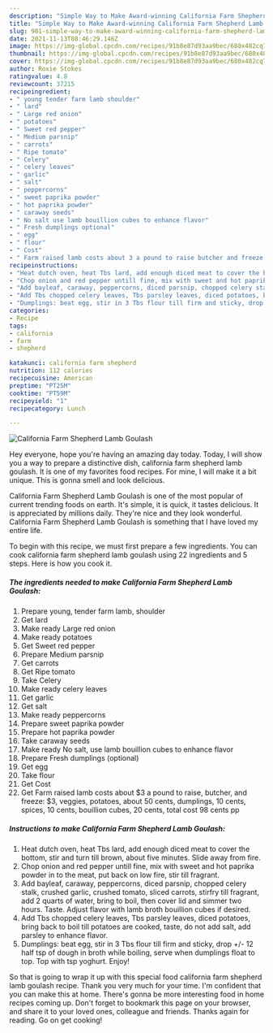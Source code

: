 ```yaml
---
description: "Simple Way to Make Award-winning California Farm Shepherd Lamb Goulash"
title: "Simple Way to Make Award-winning California Farm Shepherd Lamb Goulash"
slug: 901-simple-way-to-make-award-winning-california-farm-shepherd-lamb-goulash
date: 2021-11-13T08:46:29.146Z
image: https://img-global.cpcdn.com/recipes/91b8e87d93aa9bec/680x482cq70/california-farm-shepherd-lamb-goulash-recipe-main-photo.jpg
thumbnail: https://img-global.cpcdn.com/recipes/91b8e87d93aa9bec/680x482cq70/california-farm-shepherd-lamb-goulash-recipe-main-photo.jpg
cover: https://img-global.cpcdn.com/recipes/91b8e87d93aa9bec/680x482cq70/california-farm-shepherd-lamb-goulash-recipe-main-photo.jpg
author: Roxie Stokes
ratingvalue: 4.8
reviewcount: 37215
recipeingredient:
- " young tender farm lamb shoulder"
- " lard"
- " Large red onion"
- " potatoes"
- " Sweet red pepper"
- " Medium parsnip"
- " carrots"
- " Ripe tomato"
- " Celery"
- " celery leaves"
- " garlic"
- " salt"
- " peppercorns"
- " sweet paprika powder"
- " hot paprika powder"
- " caraway seeds"
- " No salt use lamb bouillion cubes to enhance flavor"
- " Fresh dumplings optional"
- " egg"
- " flour"
- " Cost"
- " Farm raised lamb costs about 3 a pound to raise butcher and freeze 3 veggies potatoes about 50 cents dumplings 10 cents spices 10 cents bouillion cubes 20 cents total cost 98 cents pp"
recipeinstructions:
- "Heat dutch oven, heat Tbs lard, add enough diced meat to cover the bottom, stir and turn till brown, about five minutes. Slide away from fire."
- "Chop onion and red pepper untill fine, mix with sweet and hot paprika powder in to the meat, put back on low fire, stir till fragrant."
- "Add bayleaf, caraway, peppercorns, diced parsnip, chopped celery stalk, crushed garlic, crushed tomato, sliced carrots, stirfry till fragrant, add 2 quarts of water, bring to boil, then cover lid and simmer two hours. Taste. Adjust flavor with lamb broth bouillion cubes if desired."
- "Add Tbs chopped celery leaves, Tbs parsley leaves, diced potatoes, bring back to boil till potatoes are cooked, taste, do not add salt, add parsley to enhance flavor."
- "Dumplings: beat egg, stir in 3 Tbs flour till firm and sticky, drop +/- 12 half tsp of dough in broth while boiling, serve when dumplings float to top. Top with tsp yoghurt. Enjoy!"
categories:
- Recipe
tags:
- california
- farm
- shepherd

katakunci: california farm shepherd 
nutrition: 112 calories
recipecuisine: American
preptime: "PT25M"
cooktime: "PT59M"
recipeyield: "1"
recipecategory: Lunch

---
```



![California Farm Shepherd Lamb Goulash](https://img-global.cpcdn.com/recipes/91b8e87d93aa9bec/680x482cq70/california-farm-shepherd-lamb-goulash-recipe-main-photo.jpg)

Hey everyone, hope you're having an amazing day today. Today, I will show you a way to prepare a distinctive dish, california farm shepherd lamb goulash. It is one of my favorites food recipes. For mine, I will make it a bit unique. This is gonna smell and look delicious.



California Farm Shepherd Lamb Goulash is one of the most popular of current trending foods on earth. It's simple, it is quick, it tastes delicious. It is appreciated by millions daily. They're nice and they look wonderful. California Farm Shepherd Lamb Goulash is something that I have loved my entire life.


To begin with this recipe, we must first prepare a few ingredients. You can cook california farm shepherd lamb goulash using 22 ingredients and 5 steps. Here is how you cook it.

<!--inarticleads1-->

##### The ingredients needed to make California Farm Shepherd Lamb Goulash:

1. Prepare  young, tender farm lamb, shoulder
1. Get  lard
1. Make ready  Large red onion
1. Make ready  potatoes
1. Get  Sweet red pepper
1. Prepare  Medium parsnip
1. Get  carrots
1. Get  Ripe tomato
1. Take  Celery
1. Make ready  celery leaves
1. Get  garlic
1. Get  salt
1. Make ready  peppercorns
1. Prepare  sweet paprika powder
1. Prepare  hot paprika powder
1. Take  caraway seeds
1. Make ready  No salt, use lamb bouillion cubes to enhance flavor
1. Prepare  Fresh dumplings (optional)
1. Get  egg
1. Take  flour
1. Get  Cost
1. Get  Farm raised lamb costs about $3 a pound to raise, butcher, and freeze: $3, veggies, potatoes, about 50 cents, dumplings, 10 cents, spices, 10 cents, bouillion cubes, 20 cents, total cost 98 cents pp




<!--inarticleads2-->

##### Instructions to make California Farm Shepherd Lamb Goulash:

1. Heat dutch oven, heat Tbs lard, add enough diced meat to cover the bottom, stir and turn till brown, about five minutes. Slide away from fire.
1. Chop onion and red pepper untill fine, mix with sweet and hot paprika powder in to the meat, put back on low fire, stir till fragrant.
1. Add bayleaf, caraway, peppercorns, diced parsnip, chopped celery stalk, crushed garlic, crushed tomato, sliced carrots, stirfry till fragrant, add 2 quarts of water, bring to boil, then cover lid and simmer two hours. Taste. Adjust flavor with lamb broth bouillion cubes if desired.
1. Add Tbs chopped celery leaves, Tbs parsley leaves, diced potatoes, bring back to boil till potatoes are cooked, taste, do not add salt, add parsley to enhance flavor.
1. Dumplings: beat egg, stir in 3 Tbs flour till firm and sticky, drop +/- 12 half tsp of dough in broth while boiling, serve when dumplings float to top. Top with tsp yoghurt. Enjoy!




So that is going to wrap it up with this special food california farm shepherd lamb goulash recipe. Thank you very much for your time. I'm confident that you can make this at home. There's gonna be more interesting food in home recipes coming up. Don't forget to bookmark this page on your browser, and share it to your loved ones, colleague and friends. Thanks again for reading. Go on get cooking!
